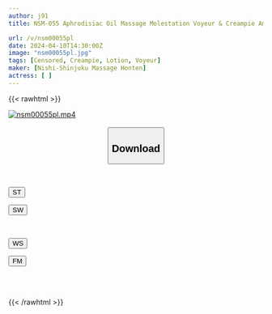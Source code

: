 ```yaml
---
author: j91
title: NSM-055 Aphrodisiac Oil Massage Molestation Voyeur & Creampie Amateur Girl Vol.55 A Woman Who Was Unknowingly Smeared With A Massage Oil Containing A Super Powerful Aphrodisiac During The Treatment Is Surprised By The Heat On Her Body And Wants A Cock Although She Is Embarrassed By Herself And Is Embarrassed By The Dripping Pussy Juice, She Wants To Have Raw Sex And Creampie!

url: /v/nsm00055pl
date: 2024-04-10T14:30:00Z
image: "nsm00055pl.jpg"
tags: [Censored, Creampie, Lotion, Voyeur]
maker: [Nishi-Shinjuku Massage Honten]
actress: [ ]
---
```



{{< rawhtml >}}

<div class="video" data-videoid="7XZ3zlKb6XsAD94">
    <a href="javascript:;">
        <img src="/v/nsm00055pl/nsm00055pl.jpg" width="WIDTH" height="HEIGHT" alt="nsm00055pl.mp4" loading="lazy">
    </a>
</div>

<script type="text/javascript" src="https://j91.asia/asset/on-demand-st.js"></script>

<br>
  <link rel="stylesheet" href="https://j91.asia/asset/bs5.css">
  
  <center>
  <button class="btn btn-primary" type="button" data-bs-toggle="collapse" data-bs-target=".multi-collapse" aria-expanded="false" aria-controls="multiCollapseExample1 multiCollapseExample2"><h2>Download</h2></button></center>
</p>
<div class="row">
  <div class="col">
    <div class="collapse multi-collapse" id="multiCollapseExample1">
      <div class="card card-body">
	      	      <br>
<div class="buttons">  
<p><a href="https://streamtape.to/v/7XZ3zlKb6XsAD94" target="_blank"><button class="btn-hover color-3"><i class="fa fa-download"></i> ST</button></a></p>
<p><a href="https://asnwish.com/jci7op86ke4w" target="_blank"><button class="btn-hover color-2"><i class="fa fa-download"></i> SW</button></a></p></div>
    </div>
  </div>
</div>
  <div class="col">
    <div class="collapse multi-collapse" id="multiCollapseExample2">
      <div class="card card-body">
	      <br>
<div class="buttons">
<p><a href="https://wolfstream.tv/o1ldtdka3gs8"><button class="btn-hover color-9"><i class="fa fa-download"></i> WS</button></a></p>
<p><a href="javascript:;"><button class="btn-hover color-8"><i class="fa fa-download"></i> FM</button></a></p></div>
<br><br>
      </div>
    </div>
  </div>
</div>

{{< /rawhtml >}}